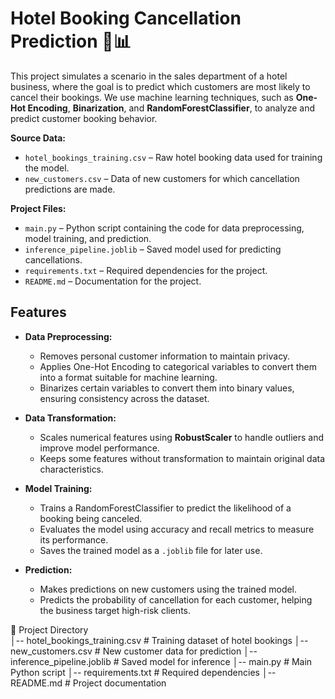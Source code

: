 # Hotel Booking Cancellation Prediction 🏨📊

This project simulates a scenario in the sales department of a hotel business, where the goal is to predict which customers are most likely to cancel their bookings. We use machine learning techniques, such as **One-Hot Encoding**, **Binarization**, and **RandomForestClassifier**, to analyze and predict customer booking behavior.

**Source Data:**  
- `hotel_bookings_training.csv` – Raw hotel booking data used for training the model.  
- `new_customers.csv` – Data of new customers for which cancellation predictions are made.  

**Project Files:**  
- `main.py` – Python script containing the code for data preprocessing, model training, and prediction.  
- `inference_pipeline.joblib` – Saved model used for predicting cancellations.  
- `requirements.txt` – Required dependencies for the project.  
- `README.md` – Documentation for the project.  

## Features

- **Data Preprocessing:**  
  - Removes personal customer information to maintain privacy.  
  - Applies One-Hot Encoding to categorical variables to convert them into a format suitable for machine learning.  
  - Binarizes certain variables to convert them into binary values, ensuring consistency across the dataset.  

- **Data Transformation:**  
  - Scales numerical features using **RobustScaler** to handle outliers and improve model performance.  
  - Keeps some features without transformation to maintain original data characteristics.  

- **Model Training:**  
  - Trains a RandomForestClassifier to predict the likelihood of a booking being canceled.  
  - Evaluates the model using accuracy and recall metrics to measure its performance.  
  - Saves the trained model as a `.joblib` file for later use.  

- **Prediction:**  
  - Makes predictions on new customers using the trained model.  
  - Predicts the probability of cancellation for each customer, helping the business target high-risk clients.

📂 Project Directory  
│-- hotel_bookings_training.csv   # Training dataset of hotel bookings
│-- new_customers.csv             # New customer data for prediction
│-- inference_pipeline.joblib     # Saved model for inference
│-- main.py                       # Main Python script
│-- requirements.txt              # Required dependencies
│-- README.md                     # Project documentation

